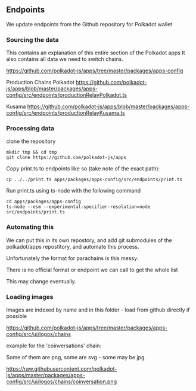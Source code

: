 ## Endpoints

We update endpoints from the Github repository for Polkadot wallet

### Sourcing the data
This contains an explanation of this entire section of the Polkadot apps
It also contains all data we need to switch chains. 

https://github.com/polkadot-js/apps/tree/master/packages/apps-config

Production Chains
Polkadot
https://github.com/polkadot-js/apps/blob/master/packages/apps-config/src/endpoints/productionRelayPolkadot.ts

Kusama
https://github.com/polkadot-js/apps/blob/master/packages/apps-config/src/endpoints/productionRelayKusama.ts

### Processing data

clone the repository
```
mkdir tmp && cd tmp
git clone https://github.com/polkadot-js/apps
```

Copy print.ts to endpoints like so (take note of the exact path):

```
cp ../../print.ts apps/packages/apps-config/src/endpoints/print.ts
```

Run print.ts using ts-node with the following command

```
cd apps/packages/apps-config
ts-node --esm --experimental-specifier-resolution=node src/endpoints/print.ts
```

### Automating this

We can put this in its own repostory, and add git submodules of the polkadot/apps repostitory, and automate this process.

Unfortunately the format for parachains is this messy. 

There is no official format or endpoint we can call to get the whole list

This may change eventually. 

### Loading images

Images are indexed by name and in this folder - load from github directly if possible

https://github.com/polkadot-js/apps/tree/master/packages/apps-config/src/ui/logos/chains

example for the 'coinversations' chain:

Some of them are png, some are svg - some may be jpg. 

https://raw.githubusercontent.com/polkadot-js/apps/master/packages/apps-config/src/ui/logos/chains/coinversation.png
